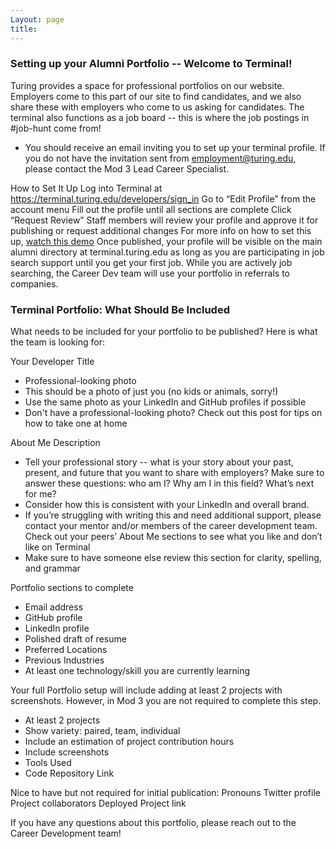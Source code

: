 ```yaml
---
Layout: page
title:
---
```


### Setting up your Alumni Portfolio -- Welcome to Terminal!
Turing provides a space for professional portfolios on our website. Employers come to this part of our site to find candidates, and we also share these with employers who come to us asking for candidates. The terminal also functions as a job board -- this is where the job postings in #job-hunt come from!

* You should receive an email inviting you to set up your terminal profile. If you do not have the invitation sent from employment@turing.edu, please contact the Mod 3 Lead Career Specialist.

How to Set It Up
Log into Terminal at https://terminal.turing.edu/developers/sign_in
Go to “Edit Profile” from the account menu
Fill out the profile until all sections are complete
Click “Request Review”
Staff members will review your profile and approve it for publishing or request additional changes
For more info on how to set this up, [watch this demo](](https://drive.google.com/file/d/1NqHrdkr0B5wEvEaH9Z8dJK56TcSJoV_t/view))
Once published, your profile will be visible on the main alumni directory at terminal.turing.edu as long as you are participating in job search support until you get your first job. While you are actively job searching, the Career Dev team will use your portfolio in referrals to companies.

### Terminal Portfolio: What Should Be Included
What needs to be included for your portfolio to be published? Here is what the team is looking for:

Your Developer Title
* Professional-looking photo
* This should be a photo of just you (no kids or animals, sorry!)
* Use the same photo as your LinkedIn and GitHub profiles if possible
* Don't have a professional-looking photo? Check out this post for tips on how to take one at home

About Me Description
 * Tell your professional story -- what is your story about your past, present, and future that you want to share with employers? Make sure to answer these questions: who am I? Why am I in this field? What’s next for me?
 * Consider how this is consistent with your LinkedIn and overall brand.
 * If you’re struggling with writing this and need additional support, please contact your mentor and/or members of the career development team. Check out your peers’ About Me sections to see what you like and don’t like on Terminal
 * Make sure to have someone else review this section for clarity, spelling, and grammar

Portfolio sections to complete
* Email address
* GitHub profile
* LinkedIn profile
* Polished draft of resume
* Preferred Locations
* Previous Industries
* At least one technology/skill you are currently learning

Your full Portfolio setup will include adding at least 2 projects with screenshots. However, in Mod 3 you are not required to complete this step. 
*  At least 2 projects
*  Show variety: paired, team, individual
*  Include an estimation of project contribution hours
*  Include screenshots
*  Tools Used
*  Code Repository Link

Nice to have but not required for initial publication:
Pronouns
Twitter profile
Project collaborators
Deployed Project link

If you have any questions about this portfolio, please reach out to the Career Development team!
